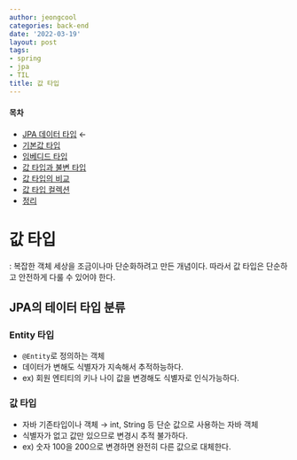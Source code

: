 ```yaml
---
author: jeongcool
categories: back-end
date: '2022-03-19'
layout: post
tags:
- spring
- jpa
- TIL
title: 값 타입
---
```


#### 목차
- [JPA 데이터 타입](./) &larr;
- [기본값 타입](./17.1-default-type.md)
- [임베디드 타입](./17.2-embedded-type.md)
- [값 타입과 불변 타입](./17.3-value-and-immutable.md)
- [값 타입의 비교](./17.4-value-type-compare.md)
- [값 타입 컬렉션](./17.5-value-type-collection.md)
- [정리](./17.6-organize.md)

# 값 타입
: 복잡한 객체 세상을 조금이나마 단순화하려고 만든 개념이다. 따라서 값 타입은 단순하고 안전하게 다룰 수 있어야 한다.

## JPA의 테이터 타입 분류
### Entity 타입
- `@Entity`로 정의하는 객체
- 데이터가 변해도 식별자가 지속해서 추적하능하다.
- ex) 회원 엔티티의 키나 나이 값을 변경해도 식별자로 인식가능하다.

### 값 타입
- 자바 기존타입이나 객체 &rarr; int, String 등 단순 값으로 사용하는 자바 객체
- 식별자가 없고 값만 있으므로 변경시 추적 불가하다.
- ex) 숫자 100을 200으로 변경하면 완전히 다른 값으로 대체한다.